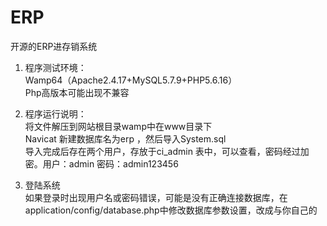# ERP

开源的ERP进存销系统

1. 程序测试环境：  
Wamp64（Apache2.4.17+MySQL5.7.9+PHP5.6.16）  
Php高版本可能出现不兼容

2. 程序运行说明：  
将文件解压到网站根目录wamp中在www目录下  
Navicat 新建数据库名为erp ，然后导入System.sql  
导入完成后存在两个用户，存放于ci_admin 表中，可以查看，密码经过加密。用户：admin 密码：admin123456  

3. 登陆系统  
如果登录时出现用户名或密码错误，可能是没有正确连接数据库，在application/config/database.php中修改数据库参数设置，改成与你自己的
